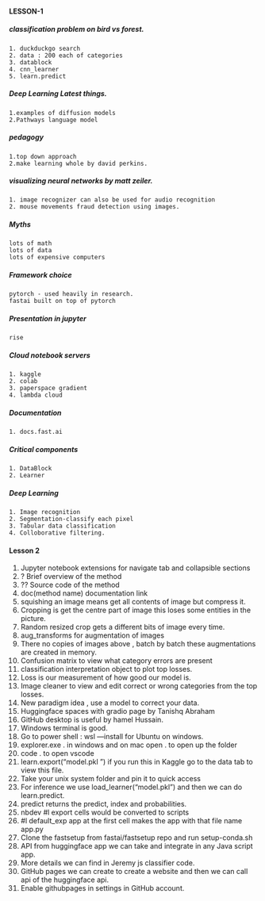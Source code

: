 #### LESSON-1

##### classification problem on bird vs forest.

	1. duckduckgo search
	2. data : 200 each of categories
	3. datablock
	4. cnn_learner
	5. learn.predict


##### Deep Learning Latest things.
	1.examples of diffusion models
	2.Pathways language model

##### pedagogy
	1.top down approach 
	2.make learning whole by david perkins.

##### visualizing neural networks by matt zeiler.
	1. image recognizer can also be used for audio recognition
	2. mouse movements fraud detection using images.

##### Myths
	lots of math
	lots of data
	lots of expensive computers

##### Framework choice
	pytorch - used heavily in research.
	fastai built on top of pytorch

##### Presentation in jupyter
	rise

##### Cloud notebook servers
	1. kaggle
	2. colab
	3. paperspace gradient
	4. lambda cloud

##### Documentation
	1. docs.fast.ai

##### Critical components
	1. DataBlock
	2. Learner

##### Deep Learning
	1. Image recognition
	2. Segmentation-classify each pixel
	3. Tabular data classification
	4. Colloborative filtering.



#### Lesson 2
1. Jupyter notebook extensions for navigate tab and collapsible sections
2. ? Brief overview of the method
3. ?? Source code of the method
4. doc(method name) documentation link
5. squishing an image means get all contents of image but compress it.
6. Cropping is get the centre part of image this loses some entities in the picture.
7. Random resized crop gets a different bits of image every time.
8. aug_transforms for augmentation of images
9. There no copies of images above , batch by batch these augmentations are created in memory.
10. Confusion matrix to view what category errors are present
11. classification interpretation object to plot top losses.
12. Loss is our measurement of how good our model is.
13. Image cleaner to view and edit correct or wrong categories from the top losses.
14. New paradigm idea , use a model to correct your data.
15. Huggingface spaces with gradio page by Tanishq Abraham
16. GitHub desktop is useful by hamel Hussain.
17. Windows terminal is good.
18. Go to power shell : wsl —install for Ubuntu on windows.
19. explorer.exe . in windows and on mac open . to open up the folder
20. code . to open vscode 
21. learn.export(“model.pkl ”) if you run this in Kaggle go to the data tab to view this file.
22. Take your unix system folder and pin it to quick access
23. For inference we use load_learner(“model.pkl”) and then we can do learn.predict.
24. predict returns the predict, index and probabilities.
25. nbdev #l export cells would be converted to scripts
26. #l default_exp app at the first cell makes the app with that file name app.py
27. Clone the fastsetup from fastai/fastsetup repo and run setup-conda.sh
28. API from huggingface app we can take and integrate in any Java script app.
29. More details we can find in Jeremy js classifier code.
30. GitHub pages we can create to create a website and then we can call api of the huggingface api.
31. Enable githubpages in settings in GitHub account.



 
